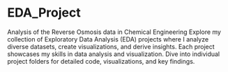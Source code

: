 # EDA_Project
Analysis of the Reverse Osmosis data in  Chemical Engineering 
Explore my collection of Exploratory Data Analysis (EDA) projects where I analyze diverse datasets, create visualizations, and derive insights. Each project showcases my skills in data analysis and visualization. Dive into individual project folders for detailed code, visualizations, and key findings.
